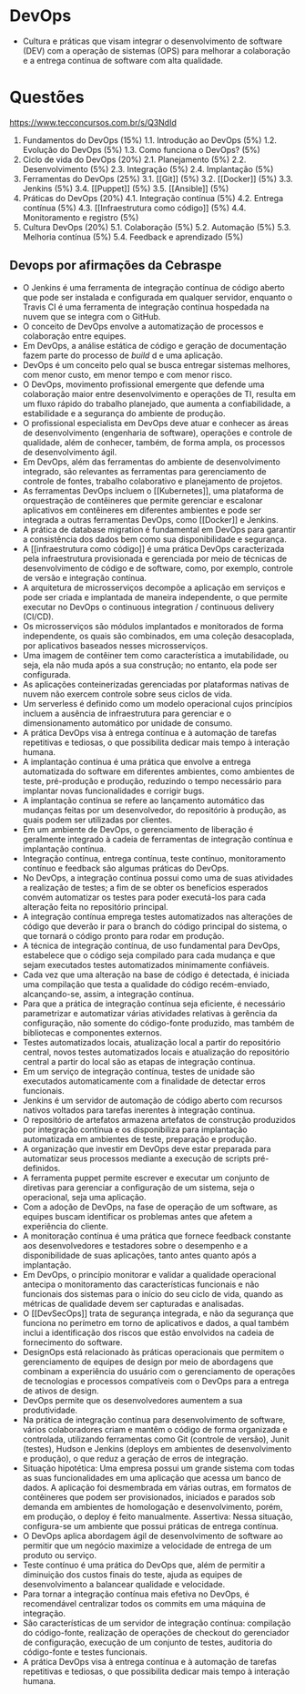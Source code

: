 # DevOps
- Cultura e práticas que visam integrar o desenvolvimento de software (DEV) com a operação de sistemas (OPS) para melhorar a colaboração e a entrega contínua de software com alta qualidade.

# Questões
https://www.tecconcursos.com.br/s/Q3NdId


1. Fundamentos do DevOps (15%)
    1.1. Introdução ao DevOps (5%)
    1.2. Evolução do DevOps (5%)
    1.3. Como funciona o DevOps? (5%)
2. Ciclo de vida do DevOps (20%)
    2.1. Planejamento (5%)
    2.2. Desenvolvimento (5%)
    2.3. Integração (5%)
    2.4. Implantação (5%)
3. Ferramentas do DevOps (25%)
    3.1. [[Git]] (5%)
    3.2. [[Docker]] (5%)
    3.3. Jenkins (5%)
    3.4. [[Puppet]] (5%)
    3.5. [[Ansible]] (5%)
4. Práticas do DevOps (20%)
    4.1. Integração contínua (5%)
    4.2. Entrega contínua (5%)
    4.3. [[Infraestrutura como código]] (5%)
    4.4. Monitoramento e registro (5%)
5. Cultura DevOps (20%)
    5.1. Colaboração (5%)
    5.2. Automação (5%)
    5.3. Melhoria contínua (5%)
    5.4. Feedback e aprendizado (5%)

## Devops por afirmações da Cebraspe
- O Jenkins é uma ferramenta de integração contínua de código aberto que pode ser instalada e configurada em qualquer servidor, enquanto o Travis CI é uma ferramenta de integração contínua hospedada na nuvem que se integra com o GitHub.
- O conceito de DevOps envolve a automatização de processos e colaboração entre equipes.
- Em DevOps, a análise estática de código e geração de documentação fazem parte do processo de _build_ d e uma aplicação.
- DevOps é um conceito pelo qual se busca entregar sistemas melhores, com menor custo, em menor tempo e com menor risco.
- O DevOps, movimento profissional emergente que defende uma colaboração maior entre desenvolvimento e operações de TI, resulta em um fluxo rápido do trabalho planejado, que aumenta a confiabilidade, a estabilidade e a segurança do ambiente de produção.
- O profissional especialista em DevOps deve atuar e conhecer as áreas de desenvolvimento (engenharia de software), operações e controle de qualidade, além de conhecer, também, de forma ampla, os processos de desenvolvimento ágil.
- Em DevOps, além das ferramentas do ambiente de desenvolvimento integrado, são relevantes as ferramentas para gerenciamento de controle de fontes, trabalho colaborativo e planejamento de projetos.
- As ferramentas DevOps incluem o [[Kubernetes]], uma plataforma de orquestração de contêineres que permite gerenciar e escalonar aplicativos em contêineres em diferentes ambientes e pode ser integrada a outras ferramentas DevOps, como [[Docker]] e Jenkins.
- A prática de database migration é fundamental em DevOps para garantir a consistência dos dados bem como sua disponibilidade e segurança.
- A [[infraestrutura como código]] é uma prática DevOps caracterizada pela infraestrutura provisionada e gerenciada por meio de técnicas de desenvolvimento de código e de software, como, por exemplo, controle de versão e integração contínua.
- A arquitetura de microsserviços decompõe a aplicação em serviços e pode ser criada e implantada de maneira independente, o que permite executar no DevOps o continuous integration / continuous delivery (CI/CD).
- Os microsserviços são módulos implantados e monitorados de forma independente, os quais são combinados, em uma coleção desacoplada, por aplicativos baseados nesses microsserviços.
- Uma imagem de contêiner tem como característica a imutabilidade, ou seja, ela não muda após a sua construção; no entanto, ela pode ser configurada.
- As aplicações conteinerizadas gerenciadas por plataformas nativas de nuvem não exercem controle sobre seus ciclos de vida.
- Um serverless é definido como um modelo operacional cujos princípios incluem a ausência de infraestrutura para gerenciar e o dimensionamento automático por unidade de consumo.
- A prática DevOps visa à entrega contínua e à automação de tarefas repetitivas e tediosas, o que possibilita dedicar mais tempo à interação humana.
- A implantação contínua é uma prática que envolve a entrega automatizada do software em diferentes ambientes, como ambientes de teste, pré-produção e produção, reduzindo o tempo necessário para implantar novas funcionalidades e corrigir bugs.
- A implantação contínua se refere ao lançamento automático das mudanças feitas por um desenvolvedor, do repositório à produção, as quais podem ser utilizadas por clientes.
- Em um ambiente de DevOps, o gerenciamento de liberação é geralmente integrado à cadeia de ferramentas de integração contínua e implantação contínua.
- Integração contínua, entrega contínua, teste contínuo, monitoramento contínuo e feedback são algumas práticas do DevOps.
- No DevOps, a integração contínua possui como uma de suas atividades a realização de testes; a fim de se obter os benefícios esperados convém automatizar os testes para poder executá-los para cada alteração feita no repositório principal.
- A integração contínua emprega testes automatizados nas alterações de código que deverão ir para o branch do código principal do sistema, o que tornará o código pronto para rodar em produção.
- A técnica de integração contínua, de uso fundamental para DevOps, estabelece que o código seja compilado para cada mudança e que sejam executados testes automatizados minimamente confiáveis.
- Cada vez que uma alteração na base de código é detectada, é iniciada uma compilação que testa a qualidade do código recém-enviado, alcançando-se, assim, a integração contínua.
- Para que a prática de integração contínua seja eficiente, é necessário parametrizar e automatizar várias atividades relativas à gerência da configuração, não somente do código-fonte produzido, mas também de bibliotecas e componentes externos.
- Testes automatizados locais, atualização local a partir do repositório central, novos testes automatizados locais e atualização do repositório central a partir do local são as etapas de integração contínua.
- Em um serviço de integração contínua, testes de unidade são executados automaticamente com a finalidade de detectar erros funcionais.
- Jenkins é um servidor de automação de código aberto com recursos nativos voltados para tarefas inerentes à integração contínua.
- O repositório de artefatos armazena artefatos de construção produzidos por integração contínua e os disponibiliza para implantação automatizada em ambientes de teste, preparação e produção.
- A organização que investir em DevOps deve estar preparada para automatizar seus processos mediante a execução de scripts pré-definidos.
- A ferramenta puppet permite escrever e executar um conjunto de diretivas para gerenciar a configuração de um sistema, seja o operacional, seja uma aplicação.
- Com a adoção de DevOps, na fase de operação de um software, as equipes buscam identificar os problemas antes que afetem a experiência do cliente.
- A monitoração contínua é uma prática que fornece feedback constante aos desenvolvedores e testadores sobre o desempenho e a disponibilidade de suas aplicações, tanto antes quanto após a implantação.
- Em DevOps, o princípio monitorar e validar a qualidade operacional antecipa o monitoramento das características funcionais e não funcionais dos sistemas para o início do seu ciclo de vida, quando as métricas de qualidade devem ser capturadas e analisadas.
- O [[DevSecOps]] trata de segurança integrada, e não da segurança que funciona no perímetro em torno de aplicativos e dados, a qual também inclui a identificação dos riscos que estão envolvidos na cadeia de fornecimento do software.
- DesignOps está relacionado às práticas operacionais que permitem o gerenciamento de equipes de design por meio de abordagens que combinam a experiência do usuário com o gerenciamento de operações de tecnologias e processos compatíveis com o DevOps para a entrega de ativos de design.
- DevOps permite que os desenvolvedores aumentem a sua produtividade.
- Na prática de integração contínua para desenvolvimento de software, vários colaboradores criam e mantêm o código de forma organizada e controlada, utilizando ferramentas como Git (controle de versão), Junit (testes), Hudson e Jenkins (deploys em ambientes de desenvolvimento e produção), o que reduz a geração de erros de integração.
- Situação hipotética: Uma empresa possui um grande sistema com todas as suas funcionalidades em uma aplicação que acessa um banco de dados. A aplicação foi desmembrada em várias outras, em formatos de contêineres que podem ser provisionados, iniciados e parados sob demanda em ambientes de homologação e desenvolvimento, porém, em produção, o deploy é feito manualmente. Assertiva: Nessa situação, configura-se um ambiente que possui práticas de entrega contínua.
- O DevOps aplica abordagem ágil de desenvolvimento de software ao permitir que um negócio maximize a velocidade de entrega de um produto ou serviço.
- Teste contínuo é uma prática do DevOps que, além de permitir a diminuição dos custos finais do teste, ajuda as equipes de desenvolvimento a balancear qualidade e velocidade.
- Para tornar a integração contínua mais efetiva no DevOps, é recomendável centralizar todos os commits em uma máquina de integração.
- São características de um servidor de integração contínua: compilação do código-fonte, realização de operações de checkout do gerenciador de configuração, execução de um conjunto de testes, auditoria do código-fonte e testes funcionais.
- A prática DevOps visa à entrega contínua e à automação de tarefas repetitivas e tediosas, o que possibilita dedicar mais tempo à interação humana.
